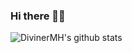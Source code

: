 ### Hi there 🌱👋
![DivinerMH's github stats](https://github-readme-stats.vercel.app/api?username=DivinerMH&show_icons=true&theme=radical)

<!--
https://github-readme-stats.vercel.app/api?username=DivinerMH&show_icons=true&theme=radical

---
![Top Langs](https://github-readme-stats.vercel.app/api/top-langs/?username=DivinerMH&layout=compact)
-->
<!--
**DivinerMH/DivinerMH** is a ✨ _special_ ✨ repository because its `README.md` (this file) appears on your GitHub profile.
https://github-readme-stats.vercel.app/api/top-langs/?username=DivinerMH&layout=compact
Here are some ideas to get you started:

- 🔭 I’m currently working on ...
- 🌱 I’m currently learning ...
- 👯 I’m looking to collaborate on ...
- 🤔 I’m looking for help with ...
- 💬 Ask me about ...
- 📫 How to reach me: ...
- 😄 Pronouns: ...
- ⚡ Fun fact: ...
-->
